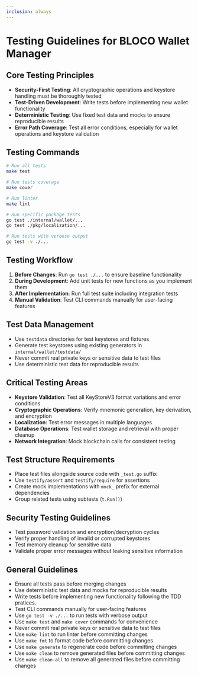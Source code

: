```yaml
---
inclusion: always
---
```


# Testing Guidelines for BLOCO Wallet Manager

## Core Testing Principles
- **Security-First Testing**: All cryptographic operations and keystore handling must be thoroughly tested
- **Test-Driven Development**: Write tests before implementing new wallet functionality
- **Deterministic Testing**: Use fixed test data and mocks to ensure reproducible results
- **Error Path Coverage**: Test all error conditions, especially for wallet operations and keystore validation

## Testing Commands
```bash
# Run all tests
make test

# Run tests coverage
make cover

# Run linter
make lint

# Run specific package tests
go test ./internal/wallet/...
go test ./pkg/localization/...

# Run tests with verbose output
go test -v ./...
```

## Testing Workflow
1. **Before Changes**: Run `go test ./...` to ensure baseline functionality
2. **During Development**: Add unit tests for new functions as you implement them
3. **After Implementation**: Run full test suite including integration tests
4. **Manual Validation**: Test CLI commands manually for user-facing features

## Test Data Management
- Use `testdata` directories for test keystores and fixtures
- Generate test keystores using existing generators in `internal/wallet/testdata/`
- Never commit real private keys or sensitive data to test files
- Use deterministic test data for reproducible results

## Critical Testing Areas
- **Keystore Validation**: Test all KeyStoreV3 format variations and error conditions
- **Cryptographic Operations**: Verify mnemonic generation, key derivation, and encryption
- **Localization**: Test error messages in multiple languages
- **Database Operations**: Test wallet storage and retrieval with proper cleanup
- **Network Integration**: Mock blockchain calls for consistent testing

## Test Structure Requirements
- Place test files alongside source code with `_test.go` suffix
- Use `testify/assert` and `testify/require` for assertions
- Create mock implementations with `mock_` prefix for external dependencies
- Group related tests using subtests (`t.Run()`)

## Security Testing Guidelines
- Test password validation and encryption/decryption cycles
- Verify proper handling of invalid or corrupted keystores
- Test memory cleanup for sensitive data
- Validate proper error messages without leaking sensitive information

## General Guidelines
- Ensure all tests pass before merging changes
- Use deterministic test data and mocks for reproducible results
- Write tests before implementing new functionality following the TDD pratices.
- Test CLI commands manually for user-facing features
- Use `go test -v ./...` to run tests with verbose output
- Use `make test` and `make cover` commands for convenience
- Never commit real private keys or sensitive data to test files
- Use `make lint` to run linter before committing changes
- Use `make fmt` to format code before committing changes
- Use `make generate` to regenerate code before committing changes
- Use `make clean` to remove generated files before committing changes
- Use `make clean-all` to remove all generated files before committing changes
